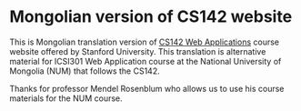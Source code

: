 # Mongolian version of CS142 website
This is Mongolian translation version of [CS142 Web Applications](https://cs142.stanford.edu/) course website offered by Stanford University. 
This translation is alternative material for ICSI301 Web Application course at the National University of Mongolia (NUM) that follows the CS142.

Thanks for professor Mendel Rosenblum who allows us to use his course materials for the NUM course.
